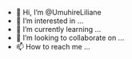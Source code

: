 - 👋 Hi, I’m @UmuhireLiliane
- 👀 I’m interested in ...
- 🌱 I’m currently learning ...
- 💞️ I’m looking to collaborate on ...
- 📫 How to reach me ...

<!---
UmuhireLiliane/UmuhireLiliane is a ✨ special ✨ repository because its `README.md` (this file) appears on your GitHub profile.
You can click the Preview link to take a look at your changes.
--->

